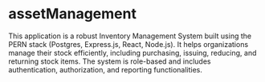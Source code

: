 # assetManagement
This application is a robust Inventory Management System built using the PERN stack (Postgres, Express.js, React, Node.js). It helps organizations manage their stock efficiently, including purchasing, issuing, reducing, and returning stock items. The system is role-based and includes authentication, authorization, and reporting functionalities.
